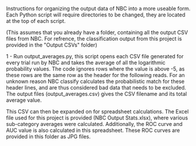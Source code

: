 Instructions for organizing the output data of NBC into a more useable form. Each Python script will require directories to be changed, they are located at the top of each script.

(This assumes that you already have a folder, containing all the output CSV files from NBC. For refrence, the classification output from this project is provided in the "Output CSVs" folder)

1 - Run output_averages.py, this script opens each CSV file generated for every trial run by NBC and takes the average of all the logarithmic probability values. The code ignores rows where the value is above -5, as these rows are the same row as the header for the following reads. For an unknown reason NBC classify calculates the probabilistic match for these header lines, and are thus considered bad data that needs to be excluded. The output files (output_averages.csv) gives the CSV filename and its total average value.

This CSV can then be expanded on for spreadsheet calculations. The Excel file used for this project is provided (NBC Output Stats.xlsx), where various sub-category averages were calculated. Additionally, the ROC curve and AUC value is also calculated in this spreadsheet. These ROC curves are provided in this folder as JPG files.

